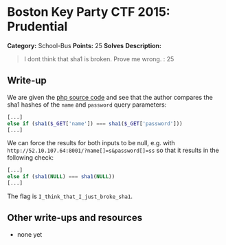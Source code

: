 # Boston Key Party CTF 2015: Prudential

**Category:** School-Bus
**Points:** 25
**Solves** 
**Description:**

> I dont think that sha1 is broken. Prove me wrong. : 25

## Write-up

We are given the [php source code](52.10.107.64:8001/index.txt) and see that the author compares the sha1 hashes of the `name` and `password` query parameters:

```php
[...]
else if (sha1($_GET['name']) === sha1($_GET['password']))
[...]
```

We can force the results for both inputs to be null, e.g. with `http://52.10.107.64:8001/?name[]=s&password[]=ss` so that it results in the following check:

```php
[...]
else if (sha1(NULL) === sha1(NULL))
[...]
```

The flag is `I_think_that_I_just_broke_sha1`.

## Other write-ups and resources

* none yet
